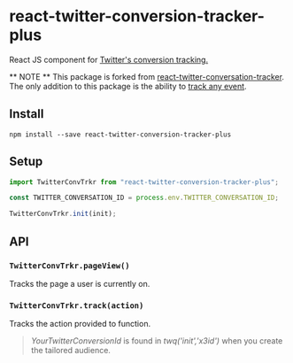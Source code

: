 # react-twitter-conversion-tracker-plus
React JS component for [Twitter's conversion tracking.](https://business.twitter.com/en/help/campaign-measurement-and-analytics/conversion-tracking-for-websites.html)

** NOTE **
This package is forked from [react-twitter-conversation-tracker](https://github.com/evankyle/react-twitter-conversion-tracker). The only addition to this
package is the ability to [track any event](#twitterconvtrkrtrackaction).

## Install
```
npm install --save react-twitter-conversion-tracker-plus
```

## Setup
```js
import TwitterConvTrkr from "react-twitter-conversion-tracker-plus";

const TWITTER_CONVERSATION_ID = process.env.TWITTER_CONVERSATION_ID;

TwitterConvTrkr.init(init);
```

## API

### `TwitterConvTrkr.pageView()`

Tracks the page a user is currently on.

### `TwitterConvTrkr.track(action)`

Tracks the action provided to function.

> _YourTwitterConversionId_ is found in _twq('init','x3id')_ when you create the tailored audience.

